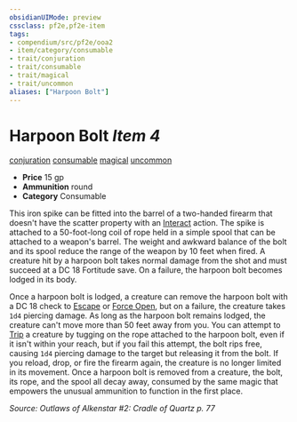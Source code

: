 ```yaml
---
obsidianUIMode: preview
cssclass: pf2e,pf2e-item
tags:
- compendium/src/pf2e/ooa2
- item/category/consumable
- trait/conjuration
- trait/consumable
- trait/magical
- trait/uncommon
aliases: ["Harpoon Bolt"]
---
```

# Harpoon Bolt *Item 4*  
[conjuration](../../../Rules/traits/conjuration.md)  [consumable](../../../Rules/traits/consumable.md)  [magical](../../../Rules/traits/magical.md)  [uncommon](../../../Rules/traits/uncommon.md)  

- **Price** 15 gp
- **Ammunition** round
- **Category** Consumable

This iron spike can be fitted into the barrel of a two-handed firearm that doesn't have the scatter property with an [Interact](../../../Rules/actions/interact.md) action. The spike is attached to a 50-foot-long coil of rope held in a simple spool that can be attached to a weapon's barrel. The weight and awkward balance of the bolt and its spool reduce the range of the weapon by 10 feet when fired. A creature hit by a harpoon bolt takes normal damage from the shot and must succeed at a DC 18 Fortitude save. On a failure, the harpoon bolt becomes lodged in its body.

Once a harpoon bolt is lodged, a creature can remove the harpoon bolt with a DC 18 check to [Escape](../../../Rules/actions/escape.md) or [Force Open](../../../Rules/actions/force-open.md), but on a failure, the creature takes `1d4` piercing damage. As long as the harpoon bolt remains lodged, the creature can't move more than 50 feet away from you. You can attempt to [Trip](../../../Rules/actions/trip.md) a creature by tugging on the rope attached to the harpoon bolt, even if it isn't within your reach, but if you fail this attempt, the bolt rips free, causing `1d4` piercing damage to the target but releasing it from the bolt. If you reload, drop, or fire the firearm again, the creature is no longer limited in its movement. Once a harpoon bolt is removed from a creature, the bolt, its rope, and the spool all decay away, consumed by the same magic that empowers the unusual ammunition to function in the first place.

*Source: Outlaws of Alkenstar #2: Cradle of Quartz p. 77*